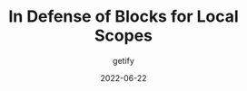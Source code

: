 ---
author: getify
date: 2022-06-22
permalink: false
tags:
  - javascript
target_url: https://gist.github.com/getify/712d994419326b53cabe20138161908b
title: In Defense of Blocks for Local Scopes
---